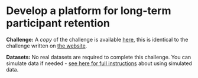 # Develop a platform for long-term participant retention

**Challenge:** A *copy* of the challenge is available [here](challenge.md), this is identical to the challenge written on [the website]().

**Datasets:** No real datasets are required to complete this challenge.  You can simulate data if needed - [see here for full instructions](https://github.com/WellcomeIdeathon2023/simulated_data) about using simulated data.
